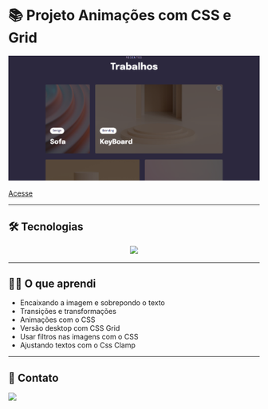 # 📚 Projeto Animações com CSS e Grid

![preview](./.github/preview.png)

[Acesse](https://prdsilva80.github.io/Projeto-05-Grid-/)

---

## 🛠️ Tecnologias 

<p align="center">
  <a href="https://skillicons.dev">
    <img src="https://skillicons.dev/icons?i=vscode,figma,html,css,git,github" />
  </a>
</p>

---

## 👨‍🎓 O que aprendi

- Encaixando a imagem e sobrepondo o texto
- Transições e transformações
- Animações com o CSS
- Versão desktop com CSS Grid
- Usar filtros nas imagens com o CSS
- Ajustando textos com o Css Clamp

---

## 📧 Contato

<a href = "mailto:probertos717@gmail.com"><img src="https://img.shields.io/badge/Gmail-D14836?style=for-the-badge&logo=gmail&logoColor=white" target="_blank">